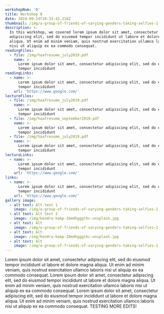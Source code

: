 ```yaml
---
workshopNum: '0'
title: Workshop 0
date: 2019-09-24T10:33:42.216Z
thumbnail: /img/a-group-of-friends-of-varying-genders-taking-selfies-1-.jpg
description: >-
  In this workshop, we covered lorem ipsum dolor sit amet, consectetur
  adipiscing elit, sed do eiusmod tempor incididunt ut labore et dolore magna
  aliqua. Ut enim ad minim veniam, quis nostrud exercitation ullamco laboris
  nisi ut aliquip ex ea commodo consequat.
readingFiles:
  - file: /img/haafresume_july2019.pdf
    name: >-
      Lorem ipsum dolor sit amet, consectetur adipiscing elit, sed do eiusmod
      tempor incididunt
readingLinks:
  - name: >-
      Lorem ipsum dolor sit amet, consectetur adipiscing elit, sed do eiusmod
      tempor incididunt
    url: 'https://www.google.com/'
lectureFiles:
  - file: /img/haafresume_july2019.pdf
    name: >-
      Lorem ipsum dolor sit amet, consectetur adipiscing elit, sed do eiusmod
      tempor incididunt
  - file: /img/haafresume_september2019.pdf
    name: >-
      Lorem ipsum dolor sit amet, consectetur adipiscing elit, sed do eiusmod
      tempor incididunt
  - file: /img/haafresume_july2019.pdf
    name: >-
      Lorem ipsum dolor sit amet, consectetur adipiscing elit, sed do eiusmod
      tempor incididunt
lectureLinks:
  - name: >-
      Lorem ipsum dolor sit amet, consectetur adipiscing elit, sed do eiusmod
      tempor incididunt
    url: 'https://www.google.com/'
links:
  - name: >-
      Lorem ipsum dolor sit amet, consectetur adipiscing elit, sed do eiusmod
      tempor incididunt
    url: 'https://www.google.com/'
gallery image:
  - alt text: Alt text 1
    image: /img/a-group-of-friends-of-varying-genders-taking-selfies-1-.jpg
  - alt text: Alt text 2
    image: /img/kendra-kamp-26m4hgggtkc-unsplash.jpg
  - alt text: Alt
    image: /img/a-group-of-friends-of-varying-genders-taking-selfies-1-.jpg
  - alt text: Alt
    image: /img/kendra-kamp-26m4hgggtkc-unsplash.jpg
  - alt text: Alt
    image: /img/a-group-of-friends-of-varying-genders-taking-selfies-1-.jpg
---
```

Lorem ipsum dolor sit amet, consectetur adipiscing elit, sed do eiusmod tempor incididunt ut labore et dolore magna aliqua. Ut enim ad minim veniam, quis nostrud exercitation ullamco laboris nisi ut aliquip ex ea commodo consequat. Lorem ipsum dolor sit amet, consectetur adipiscing elit, sed do eiusmod tempor incididunt ut labore et dolore magna aliqua. Ut enim ad minim veniam, quis nostrud exercitation ullamco laboris nisi ut aliquip ex ea commodo consequat. Lorem ipsum dolor sit amet, consectetur adipiscing elit, sed do eiusmod tempor incididunt ut labore et dolore magna aliqua. Ut enim ad minim veniam, quis nostrud exercitation ullamco laboris nisi ut aliquip ex ea commodo consequat. TESTING MORE EDITS!
